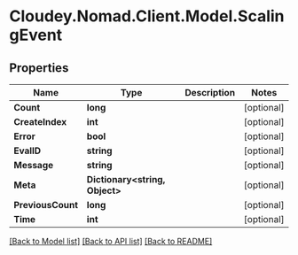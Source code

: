 # Cloudey.Nomad.Client.Model.ScalingEvent

## Properties

Name | Type | Description | Notes
------------ | ------------- | ------------- | -------------
**Count** | **long** |  | [optional] 
**CreateIndex** | **int** |  | [optional] 
**Error** | **bool** |  | [optional] 
**EvalID** | **string** |  | [optional] 
**Message** | **string** |  | [optional] 
**Meta** | **Dictionary&lt;string, Object&gt;** |  | [optional] 
**PreviousCount** | **long** |  | [optional] 
**Time** | **int** |  | [optional] 

[[Back to Model list]](../README.md#documentation-for-models) [[Back to API list]](../README.md#documentation-for-api-endpoints) [[Back to README]](../README.md)

